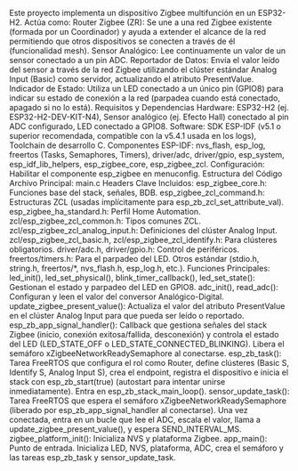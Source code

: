 Este proyecto implementa un dispositivo Zigbee multifunción en un ESP32-H2. Actúa como:
Router Zigbee (ZR): Se une a una red Zigbee existente (formada por un Coordinador) y ayuda a extender el alcance de la red permitiendo que otros dispositivos se conecten a través de él (funcionalidad mesh).
Sensor Analógico: Lee continuamente un valor de un sensor conectado a un pin ADC.
Reportador de Datos: Envía el valor leído del sensor a través de la red Zigbee utilizando el clúster estándar Analog Input (Basic) como servidor, actualizando el atributo PresentValue.
Indicador de Estado: Utiliza un LED conectado a un único pin (GPIO8) para indicar su estado de conexión a la red (parpadea cuando está conectado, apagado si no lo está).
Requisitos y Dependencias
Hardware: ESP32-H2 (ej. ESP32-H2-DEV-KIT-N4), Sensor analógico (ej. Efecto Hall) conectado al pin ADC configurado, LED conectado a GPIO8.
Software: SDK ESP-IDF (v5.1 o superior recomendada, compatible con la v5.4.1 usada en los logs), Toolchain de desarrollo C.
Componentes ESP-IDF: nvs_flash, esp_log, freertos (Tasks, Semaphores, Timers), driver/adc, driver/gpio, esp_system, esp_idf_lib_helpers, esp_zigbee_core, esp_zigbee_zcl.
Configuración: Habilitar el componente esp_zigbee en menuconfig.
Estructura del Código
Archivo Principal: main.c
Headers Clave Incluidos:
esp_zigbee_core.h: Funciones base del stack, señales, BDB.
esp_zigbee_zcl_command.h: Estructuras ZCL (usadas implícitamente para esp_zb_zcl_set_attribute_val).
esp_zigbee_ha_standard.h: Perfil Home Automation.
zcl/esp_zigbee_zcl_common.h: Tipos comunes ZCL.
zcl/esp_zigbee_zcl_analog_input.h: Definiciones del clúster Analog Input.
zcl/esp_zigbee_zcl_basic.h, zcl/esp_zigbee_zcl_identify.h: Para clústeres obligatorios.
driver/adc.h, driver/gpio.h: Control de periféricos.
freertos/timers.h: Para el parpadeo del LED.
Otros estándar (stdio.h, string.h, freertos/*, nvs_flash.h, esp_log.h, etc.).
Funciones Principales:
led_init(), led_set_physical(), blink_timer_callback(), led_set_state(): Gestionan el estado y parpadeo del LED en GPIO8.
adc_init(), read_adc(): Configuran y leen el valor del conversor Analógico-Digital.
update_zigbee_present_value(): Actualiza el valor del atributo PresentValue en el clúster Analog Input para que pueda ser leído o reportado.
esp_zb_app_signal_handler(): Callback que gestiona señales del stack Zigbee (inicio, conexión exitosa/fallida, desconexión) y controla el estado del LED (LED_STATE_OFF o LED_STATE_CONNECTED_BLINKING). Libera el semáforo xZigbeeNetworkReadySemaphore al conectarse.
esp_zb_task(): Tarea FreeRTOS que configura el rol como Router, define clústeres (Basic S, Identify S, Analog Input S), crea el endpoint, registra el dispositivo e inicia el stack con esp_zb_start(true) (autostart para intentar unirse inmediatamente). Entra en esp_zb_stack_main_loop().
sensor_update_task(): Tarea FreeRTOS que espera el semáforo xZigbeeNetworkReadySemaphore (liberado por esp_zb_app_signal_handler al conectarse). Una vez conectada, entra en un bucle que lee el ADC, escala el valor, llama a update_zigbee_present_value(), y espera SEND_INTERVAL_MS.
zigbee_platform_init(): Inicializa NVS y plataforma Zigbee.
app_main(): Punto de entrada. Inicializa LED, NVS, plataforma, ADC, crea el semáforo y las tareas esp_zb_task y sensor_update_task.
